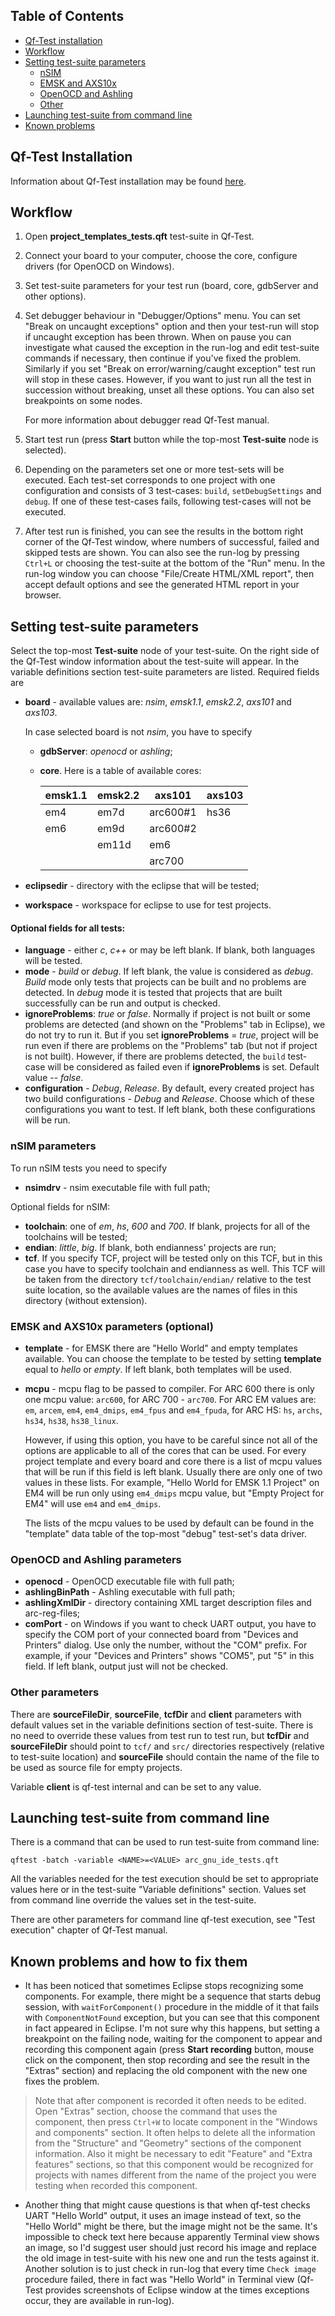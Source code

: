 Table of Contents
-------------------

* [Qf-Test installation](#qf-test-installation)
* [Workflow](#workflow)
* [Setting test-suite parameters](#setting-test-suite-parameters)
  + [nSIM](#nsim-parameters)
  + [EMSK and AXS10x](#emsk-and-axs10x-parameters)
  + [OpenOCD and Ashling](#openocd-and-ashling-parameters)
  + [Other](#other-parameters)
* [Launching test-suite from command
  line](#launching-test-suite-from-command-line)
* [Known problems](#known-problems-and-how-to-fix-them)


Qf-Test Installation
------------------------

Information about Qf-Test installation may be found
[here](http://sp-sg/sites/arc_automation/SitePages/QF-Test/Users.aspx).


Workflow
-------------------------

1. Open **project_templates_tests.qft** test-suite in Qf-Test.
2. Connect your board to your computer, choose the core, configure drivers (for
   OpenOCD on Windows).
3. Set test-suite parameters for your test run (board, core, gdbServer and
   other options).
4. Set debugger behaviour in "Debugger/Options" menu. You can set "Break on
   uncaught exceptions" option and then your test-run will stop if uncaught
exception has been thrown. When on pause you can investigate what caused the
exception in the run-log and edit test-suite commands if necessary, then
continue if you've fixed the problem. Similarly if you set "Break on
error/warning/caught exception" test run will stop in these cases. However, if
you want to just run all the test in succession without breaking, unset all
these options. You can also set breakpoints on some nodes.

   For more information about debugger read Qf-Test manual.

5. Start test run (press **Start** button while the top-most **Test-suite** node
   is selected).
6. Depending on the parameters set one or more test-sets will be executed. Each
   test-set corresponds to one project with one configuration and consists of 3
test-cases: `build`, `setDebugSettings` and `debug`. If one of these test-cases
fails, following test-cases will not be executed.
7. After test run is finished, you can see the results in the bottom right
   corner of the Qf-Test window, where numbers of successful, failed and skipped
tests are shown. You can also see the run-log by pressing `Ctrl+L` or choosing
the test-suite at the bottom of the "Run" menu. In the run-log window you can
choose "File/Create HTML/XML report", then accept default options and see the
generated HTML report in your browser.



Setting test-suite parameters
----------------------

Select the top-most **Test-suite** node of your test-suite. On the right side of
the Qf-Test window information about the test-suite will appear. In the variable
definitions section test-suite parameters are listed. Required fields are

+ **board** - available values are: *nsim*, *emsk1.1*, *emsk2.2*, *axs101* and
  *axs103*.

  In case selected board is not *nsim*, you have to specify
  - **gdbServer**: *openocd* or *ashling*;
  - **core**. Here is a table of available cores:

    emsk1.1 | emsk2.2 | axs101   | axs103
    -----   | ----    | -----    | -----
    em4     | em7d    | arc600#1 | hs36
    em6     | em9d    | arc600#2 |
            | em11d   | em6      |
            |         | arc700   |

+ **eclipsedir**  - directory with the eclipse that will be tested;
+ **workspace** - workspace for eclipse to use for test projects.

#### Optional fields for all tests:

+ **language** - either *c*, *c++* or may be left blank. If blank, both
  languages will be tested.
+ **mode** - *build* or *debug*. If left blank, the value is considered as
  *debug*. *Build* mode only tests that projects can be built and no problems
are detected. In *debug* mode it is tested that projects that are built
successfully can be run and output is checked.
+ **ignoreProblems**: *true* or *false*. Normally if project is not built or
  some problems are detected (and shown on the "Problems" tab in Eclipse), we
do not try to run it. But if you set **ignoreProblems** = *true*, project will
be run even if there are problems on the "Problems" tab (but not if project is
not built). However, if there are problems detected, the `build` test-case
will be considered as failed even if **ignoreProblems** is set. Default value --
*false*.
+ **configuration** - *Debug*, *Release*. By default, every created project
  has two build configurations - *Debug* and *Release*. Choose which of these
configurations you want to test.  If left blank, both these configurations will
be run.


### nSIM parameters

To run nSIM tests you need to specify

+ **nsimdrv** - nsim executable file with full path;

Optional fields for nSIM:

+ **toolchain**: one of *em*, *hs*, *600* and *700*. If blank, projects for all
  of the toolchains will be tested;
+ **endian**: *little*, *big*. If blank, both endianness' projects are run;
+ **tcf**. If you specify TCF, project will be tested only on this TCF, but in
  this case you have to specify toolchain and endianness as well. This TCF will
be taken from the directory `tcf/toolchain/endian/` relative to the test suite
location, so the available values are the names of files in this directory
(without extension).

### EMSK and AXS10x parameters (optional)

+ **template** - for EMSK there are "Hello World" and empty templates
  available. You can choose the template to be tested by setting **template**
equal to *hello* or *empty*. If left blank, both templates will be used.
+ **mcpu** - mcpu flag to be passed to compiler. For ARC 600 there is only one
  mcpu value: `arc600`, for ARC 700 - `arc700`. For ARC EM values are: `em`,
`arcem`, `em4`, `em4_dmips`, `em4_fpus` and `em4_fpuda`, for ARC HS: `hs`,
`archs`, `hs34`, `hs38`, `hs38_linux`.

  However, if using this option, you have to be careful since not all of the
options are applicable to all of the cores that can be used. For every project
template and every board and core there is a list of mcpu values that will be
run if this field is left blank. Usually there are only one of two values in
these lists. For example, "Hello World for EMSK 1.1 Project" on EM4 will be run
only using `em4_dmips` mcpu value, but "Empty Project for EM4" will use `em4`
and `em4_dmips`.

  The lists of the mcpu values to be used by default can be found in the
"template" data table of the top-most "debug" test-set's data driver.

### OpenOCD and Ashling parameters

+ **openocd** - OpenOCD executable file with full path;
+ **ashlingBinPath** - Ashling executable with full path;
+ **ashlingXmlDir** - directory containing XML target description files and
  arc-reg-files;
+ **comPort** - on Windows if you want to check UART output, you have to
  specify the COM port of your connected board from "Devices and Printers"
dialog. Use only the number, without the "COM" prefix. For example, if your
"Devices and Printers" shows "COM5", put "5" in this field. If left blank,
 output just will not be checked.


### Other parameters

There are **sourceFileDir**, **sourceFile**, **tcfDir** and **client**
parameters with default values set in the variable definitions section of
test-suite. There is no need to override these values from test run to test run,
but **tcfDir** and **sourceFileDir** should point to `tcf/` and `src/`
directories respectively (relative to test-suite location) and **sourceFile**
should contain the name of the file to be used as source file for empty
projects.

Variable **client** is qf-test internal and can be set to any value.


Launching test-suite from command line
---------------------------------------

There is a command that can be used to run test-suite from command line:

`qftest -batch -variable <NAME>=<VALUE> arc_gnu_ide_tests.qft`

All the variables needed for the test execution should be set to appropriate
values here or in the test-suite "Variable definitions" section. Values set from
command line override the values set in the test-suite.

There are other parameters for command line qf-test execution, see "Test
execution" chapter of Qf-Test manual.


Known problems and how to fix them
---------------------------

+ It has been noticed that sometimes Eclipse stops recognizing some components.
For example, there might be a sequence that starts debug session, with
`waitForComponent()` procedure in the middle of it that fails with
`ComponentNotFound` exception, but you can see that this component in fact
appeared in Eclipse. I'm not sure why this happens, but setting a breakpoint on
the failing node, waiting for the component to appear and recording this component
again (press **Start recording** button, mouse click on the component, then stop
recording and see the result in the "Extras" section) and replacing the old
component with the new one fixes the problem.

> Note that after component is recorded it often needs to be edited. Open
> "Extras" section, choose the command that uses the component, then press
> `Ctrl+W` to locate component in the "Windows and components" section. It often
> helps to delete all the information from the "Structure" and "Geometry"
> sections of the component information. Also it might be necessary to edit
> "Feature" and "Extra features" sections, so that this component would be
> recognized for projects with names different from the name of the project you
> were testing when recorded this component.

+ Another thing that might cause questions is that when qf-test checks UART
  "Hello World" output, it uses an image instead of text, so the "Hello World"
might be there, but the image might not be the same. It's impossible to check
text here because apparently Terminal view shows an image, so I'd suggest user
should just record his image and replace the old image in test-suite with his new
one and run the tests against it. Another solution is to just check in run-log that
every time `Check image` procedure failed, there in fact was "Hello World" in
Terminal view (Qf-Test provides screenshots of Eclipse window at the times
exceptions occur, they are available in run-log).
